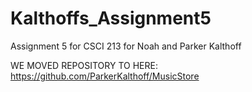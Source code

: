 # Kalthoffs_Assignment5
Assignment 5 for CSCI 213 for Noah and Parker Kalthoff


WE MOVED REPOSITORY TO HERE: https://github.com/ParkerKalthoff/MusicStore
